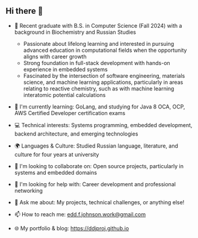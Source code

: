 ## Hi there 👋
- 🔭 Recent graduate with B.S. in Computer Science (Fall 2024) with a background in Biochemistry and Russian Studies
  - Passionate about lifelong learning and interested in pursuing advanced education in computational fields when the opportunity aligns with career growth
  - Strong foundation in full-stack development with hands-on experience in embedded systems
  - Fascinated by the intersection of software engineering, materials science, and machine learning applications, particularly in areas relating to reactive chemistry, such as with machine learning interatomic potential calculations
    
- 🌱 I'm currently learning: GoLang, and studying for Java 8 OCA, OCP, AWS Certified Developer certification exams
- 💻 Technical interests: Systems programming, embedded development, backend architecture, and emerging technologies
- 🌍 Languages & Culture: Studied Russian language, literature, and culture for four years at university
- 👯 I'm looking to collaborate on: Open source projects, particularly in systems and embedded domains
- 🤔 I'm looking for help with: Career development and professional networking
- 💬 Ask me about: My projects, technical challenges, or anything else!
- 📫 How to reach me: edd.f.johnson.work@gmail.com
- 🌐 My portfolio & blog: <https://ddjproj.github.io>




